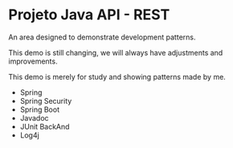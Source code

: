 # Projeto Java API - REST

<p> An area designed to demonstrate development patterns.</p>
<p>This demo is still changing, we will always have adjustments and improvements.</p>
<p>This demo is merely for study and showing patterns made by me.</p>
<ul>
<li>Spring</li>
<li>Spring Security</li>
<li>Spring Boot</li>
<li>Javadoc</li>
<li>JUnit BackAnd</li>
<li>Log4j</li> 
</ul>
